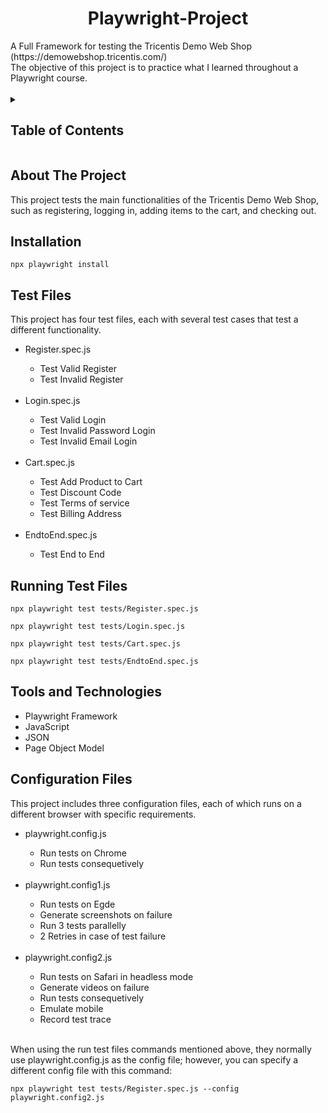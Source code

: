 <h1 align="center"> Playwright-Project </h1>

<div> A Full Framework for testing the Tricentis Demo Web Shop (https://demowebshop.tricentis.com/) <br> 
The objective of this project is to practice what I learned throughout a Playwright course.
</div>

<br>

<details>
  <summary><h2>Table of Contents</h2></summary>
  <ol>
    <li><a href="#about-the-project">About The Project</a></li>
    <li><a href="#installation">Installation</a> </li>
    <li><a href="#test-files">Test Files</a></li>
    <li><a href="#running-test-files">Running Test Files</a></li>
    <li><a href="#tools-and-technologies">Tools and Technologies</a></li>
    <li><a href="#configuration-files">Configuration Files</a></li>
  </ol>
</details>

## About The Project
This project tests the main functionalities of the Tricentis Demo Web Shop, such as registering, logging in, adding items to the cart, and checking out.

## Installation
```
npx playwright install
```

## Test Files
This project has four test files, each with several test cases that test a different functionality.
<ul>
  <li>Register.spec.js</li>
  <ul>
    <li>Test Valid Register</li>
    <li>Test Invalid Register</li>
  </ul>
  <br>
  
  <li>Login.spec.js</li>
  <ul>
    <li>Test Valid Login</li>
    <li>Test Invalid Password Login</li>
    <li>Test Invalid Email Login</li>
  </ul>
  <br>
  
  <li>Cart.spec.js</li>
  <ul>
    <li>Test Add Product to Cart</li>
    <li>Test Discount Code</li>
    <li>Test Terms of service</li>
    <li>Test Billing Address</li>
  </ul>
  <br>
  
  <li>EndtoEnd.spec.js</li>
  <ul>
    <li>Test End to End</li>
  </ul>
</ul>  

## Running Test Files
```
npx playwright test tests/Register.spec.js
```
```
npx playwright test tests/Login.spec.js
```
```
npx playwright test tests/Cart.spec.js
```
```
npx playwright test tests/EndtoEnd.spec.js
```

## Tools and Technologies
<ul>
  <li>Playwright Framework</li>
  <li>JavaScript</li>
  <li>JSON</li>
  <li>Page Object Model</li>

</ul>

## Configuration Files
This project includes three configuration files, each of which runs on a different browser with specific requirements.
<ul>
  <li>playwright.config.js</li>
  <ul>
    <li>Run tests on Chrome</li>
    <li>Run tests consequetively</li>
  </ul>
  <br>
  
  <li>playwright.config1.js</li>
  <ul>
    <li>Run tests on Egde</li>
    <li>Generate screenshots on failure</li>
    <li>Run 3 tests parallelly</li>
    <li>2 Retries in case of test failure </li>
  </ul>
  <br>
  
  <li>playwright.config2.js</li>
  <ul>
    <li>Run tests on Safari in headless mode</li>
    <li>Generate videos on failure</li>
    <li>Run tests consequetively</li>
    <li>Emulate mobile</li>
    <li>Record test trace</li>
  </ul>
  <br>  
</ul>

When using the run test files commands mentioned above, they normally use playwright.config.js as the config file; however, you can specify a different config file with this command:
```
npx playwright test tests/Register.spec.js --config playwright.config2.js
```
